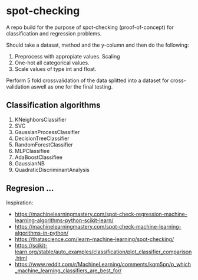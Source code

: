 # spot-checking

A repo build for the purpose of spot-checking (proof-of-concept) for classification and regression problems.

Should take a datasat, method and the y-column and then do the following:

1. Preprocess with appropiate values. Scaling
2. One-hot all categorical values.
3. Scale values of type int and float.

Perform 5 fold crossvalidation of the data splitted into a dataset for cross-validation aswell as one for the final testing.

## Classification algorithms

1. KNeighborsClassifier
2. SVC
3. GaussianProcessClassifier
4. DecisionTreeClassifier
5. RandomForestClassifier
6. MLPClassifiee
7. AdaBoostClassifiee
8. GaussianNB
9. QuadraticDiscriminantAnalysis

## Regresion ...


Inspiration:
- https://machinelearningmastery.com/spot-check-regression-machine-learning-algorithms-python-scikit-learn/
- https://machinelearningmastery.com/spot-check-machine-learning-algorithms-in-python/
- https://thatascience.com/learn-machine-learning/spot-checking/
- https://scikit-learn.org/stable/auto_examples/classification/plot_classifier_comparison.html
- https://www.reddit.com/r/MachineLearning/comments/kqm5pn/p_which_machine_learning_classifiers_are_best_for/
